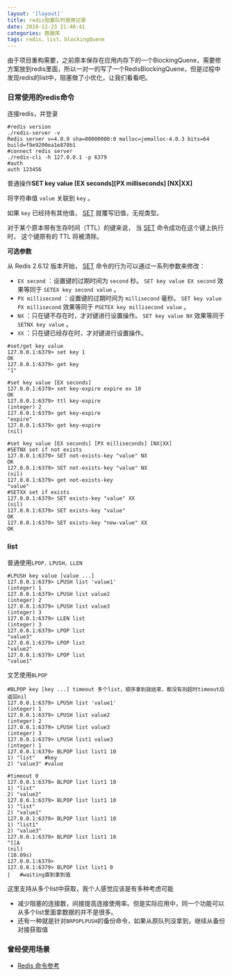 ```yaml
---
layout: '[layout]'
title: redis阻塞队列使用记录
date: 2018-12-23 21:40:41
categories: 数据库
tags: redis，list，blockingQuene
---
```


由于项目重构需要，之前原本保存在应用内存下的一个BlockingQuene，需要修方案放到redis里面，所以一对一的写了一个RedisBlockingQuene，但是过程中发现redis的list中，阻塞做了小优化，让我们看看吧。

### 日常使用的redis命令

连接redis，并登录

```shell
#redis version
./redis-server -v
Redis server v=4.0.9 sha=00000000:0 malloc=jemalloc-4.0.3 bits=64 build=f9e9200ea1e870b1
#connect redis server
./redis-cli -h 127.0.0.1 -p 6379
#auth
auth 123456
```

普通操作**SET key value [EX seconds][PX milliseconds] [NX|XX]**

将字符串值 `value` 关联到 `key` 。

如果 `key` 已经持有其他值， [SET](http://redisdoc.com/string/set.html#set) 就覆写旧值，无视类型。

对于某个原本带有生存时间（TTL）的键来说， 当 [SET](http://redisdoc.com/string/set.html#set) 命令成功在这个键上执行时， 这个键原有的 TTL 将被清除。

**可选参数**

从 Redis 2.6.12 版本开始， [SET](http://redisdoc.com/string/set.html#set) 命令的行为可以通过一系列参数来修改：

- `EX second` ：设置键的过期时间为 `second` 秒。 `SET key value EX second` 效果等同于 `SETEX key second value` 。
- `PX millisecond` ：设置键的过期时间为 `millisecond` 毫秒。 `SET key value PX millisecond` 效果等同于 `PSETEX key millisecond value` 。
- `NX` ：只在键不存在时，才对键进行设置操作。 `SET key value NX` 效果等同于 `SETNX key value` 。
- `XX` ：只在键已经存在时，才对键进行设置操作。

```shell
#set/get key value
127.0.0.1:6379> set key 1
OK
127.0.0.1:6379> get key
"1"

#set key value [EX seconds]
127.0.0.1:6379> set key-expire expire ex 10
OK
127.0.0.1:6379> ttl key-expire
(integer) 2
127.0.0.1:6379> get key-expire
"expire"
127.0.0.1:6379> get key-expire
(nil)

#set key value [EX seconds] [PX milliseconds] [NX|XX]
#SETNX set if not exists
127.0.0.1:6379> SET not-exists-key "value" NX
OK
127.0.0.1:6379> SET not-exists-key "value" NX
(nil)
127.0.0.1:6379> get not-exists-key
"value"
#SETXX set if exists
127.0.0.1:6379> SET exists-key "value" XX
(nil)
127.0.0.1:6379> SET exists-key "value"
OK
127.0.0.1:6379> SET exists-key "new-value" XX
OK
```

### list

普通使用`LPOP，LPUSH，LLEN`

```shell
#LPUSH key value [value ...]
127.0.0.1:6379> LPUSH list 'value1'
(integer) 1
127.0.0.1:6379> LPUSH list value2
(integer) 2
127.0.0.1:6379> LPUSH list value3
(integer) 3
127.0.0.1:6379> LLEN list
(integer) 3
127.0.0.1:6379> LPOP list
"value3"
127.0.0.1:6379> LPOP list
"value2"
127.0.0.1:6379> LPOP list
"value1"
```

文艺使用`BLPOP`

```shell
#BLPOP key [key ...] timeout 多个list，顺序拿到就结束，都没有则超时timeout后返回nil
127.0.0.1:6379> LPUSH list 'value1'
(integer) 1
127.0.0.1:6379> LPUSH list value2
(integer) 2
127.0.0.1:6379> LPUSH list value3
(integer) 3
127.0.0.1:6379> LPUSH list1 value3
(integer) 1
127.0.0.1:6379> BLPOP list list1 10
1) "list"	#key
2) "value3"	#value

#timeout 0
127.0.0.1:6379> BLPOP list list1 10
1) "list"
2) "value2"
127.0.0.1:6379> BLPOP list list1 10
1) "list"
2) "value1"
127.0.0.1:6379> BLPOP list list1 10
1) "list1"
2) "value3"
127.0.0.1:6379> BLPOP list list1 10
^[[A
(nil)
(10.09s)
127.0.0.1:6379> 
127.0.0.1:6379> BLPOP list list1 0
|	#waiting直到拿到值
```

这里支持从多个list中获取，我个人感觉应该是有多种考虑可能

- 减少阻塞的连接数，间接提高连接使用率。但是实际应用中，同一个功能可以从多个list里面拿数据的并不是很多。
- 还有一种就是针对`BRPOPLPUSH`的备份命令，如果从原队列没拿到，继续从备份对接获取值

### 曾经使用场景

>

- [Redis 命令参考](http://redisdoc.com/index.html#)